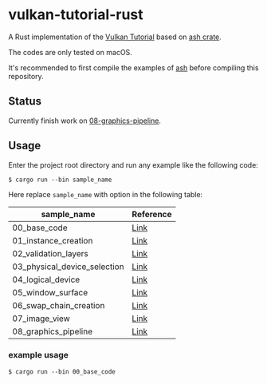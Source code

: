 # vulkan-tutorial-rust

A Rust implementation of the [Vulkan Tutorial](https://vulkan-tutorial.com) based on [ash crate](https://crates.io/crates/ash).

The codes are only tested on macOS.

It's recommended to first compile the examples of [ash](https://github.com/MaikKlein/ash) before compiling this repository.

## Status

Currently finish work on [08-graphics-pipeline](https://vulkan-tutorial.com/Drawing_a_triangle/Graphics_pipeline_basics).

## Usage

Enter the project root directory and run any example like the following code:

```shell
$ cargo run --bin sample_name
```

Here replace `sample_name` with option in the following table:

| sample_name                  | Reference                                                    |
| ---------------------------- | ------------------------------------------------------------ |
| 00_base_code                 | [Link](https://vulkan-tutorial.com/Drawing_a_triangle/Setup/Base_code) |
| 01_instance_creation         | [Link](https://vulkan-tutorial.com/Drawing_a_triangle/Setup/Instance) |
| 02_validation_layers         | [Link](https://vulkan-tutorial.com/Drawing_a_triangle/Setup/Validation_layers) |
| 03_physical_device_selection | [Link](https://vulkan-tutorial.com/Drawing_a_triangle/Setup/Physical_devices_and_queue_families) |
| 04_logical_device            | [Link](https://vulkan-tutorial.com/Drawing_a_triangle/Setup/Logical_device_and_queues) |
| 05_window_surface            | [Link](https://vulkan-tutorial.com/Drawing_a_triangle/Presentation/Window_surface) |
| 06_swap_chain_creation       | [Link](https://vulkan-tutorial.com/Drawing_a_triangle/Presentation/Swap_chain) |
| 07_image_view                | [Link](https://vulkan-tutorial.com/Drawing_a_triangle/Presentation/Image_views) |
| 08_graphics_pipeline         | [Link](https://vulkan-tutorial.com/Drawing_a_triangle/Graphics_pipeline_basics) |

### example usage

```
$ cargo run --bin 00_base_code
```

